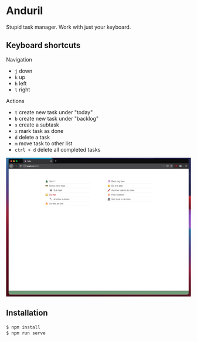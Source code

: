 # Anduril

Stupid task manager. Work with just your keyboard.

## Keyboard shortcuts

Navigation
- `j` down
- `k` up
- `h` left
- `l` right

Actions
- `t` create new task under "today"
- `b` create new task under "backlog"
- `s` create a subtask
- `x` mark task as done
- `d` delete a task
- `m` move task to other list
- `ctrl + d` delete all completed tasks

![screenshot](screenshot.png)


## Installation

```
$ npm install
$ npm run serve
```
